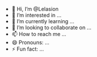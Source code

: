 - 👋 Hi, I’m @Lelasion
- 👀 I’m interested in ...
- 🌱 I’m currently learning ...
- 💞️ I’m looking to collaborate on ...
- 📫 How to reach me ...
- 😄 Pronouns: ...
- ⚡ Fun fact: ...

<!---
Lelasion/Lelasion is a ✨ special ✨ repository because its `README.md` (this file) appears on your GitHub profile.
You can click the Preview link to take a look at your changes.
--->
